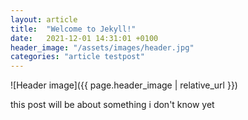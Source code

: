 ```yaml
---
layout: article
title:  "Welcome to Jekyll!"
date:   2021-12-01 14:31:01 +0100
header_image: "/assets/images/header.jpg"
categories: "article testpost"
---
```


![Header image]({{ page.header_image | relative_url }})

this post will be about something i don't know yet